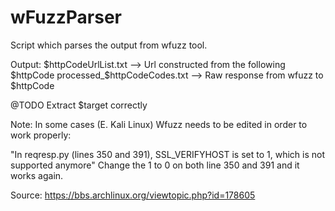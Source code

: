 # wFuzzParser

Script which parses the output from wfuzz tool.

Output: 
$httpCodeUrlList.txt --> Url constructed from the following $httpCode
processed_$httpCodeCodes.txt --> Raw response from wfuzz to $httpCode

@TODO Extract $target correctly 

Note: In some cases (E. Kali Linux) Wfuzz needs to be edited in order to work properly:

"In reqresp.py (lines 350 and 391), SSL_VERIFYHOST is set to 1, which is not supported anymore"
Change the 1 to 0 on both line 350 and 391 and it works again.

Source: https://bbs.archlinux.org/viewtopic.php?id=178605

